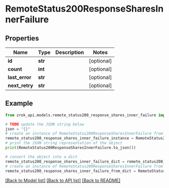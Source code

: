 # RemoteStatus200ResponseSharesInnerFailure


## Properties

Name | Type | Description | Notes
------------ | ------------- | ------------- | -------------
**id** | **str** |  | [optional] 
**count** | **int** |  | [optional] 
**last_error** | **str** |  | [optional] 
**next_retry** | **str** |  | [optional] 

## Example

```python
from zrok_api.models.remote_status200_response_shares_inner_failure import RemoteStatus200ResponseSharesInnerFailure

# TODO update the JSON string below
json = "{}"
# create an instance of RemoteStatus200ResponseSharesInnerFailure from a JSON string
remote_status200_response_shares_inner_failure_instance = RemoteStatus200ResponseSharesInnerFailure.from_json(json)
# print the JSON string representation of the object
print(RemoteStatus200ResponseSharesInnerFailure.to_json())

# convert the object into a dict
remote_status200_response_shares_inner_failure_dict = remote_status200_response_shares_inner_failure_instance.to_dict()
# create an instance of RemoteStatus200ResponseSharesInnerFailure from a dict
remote_status200_response_shares_inner_failure_from_dict = RemoteStatus200ResponseSharesInnerFailure.from_dict(remote_status200_response_shares_inner_failure_dict)
```
[[Back to Model list]](../README.md#documentation-for-models) [[Back to API list]](../README.md#documentation-for-api-endpoints) [[Back to README]](../README.md)


